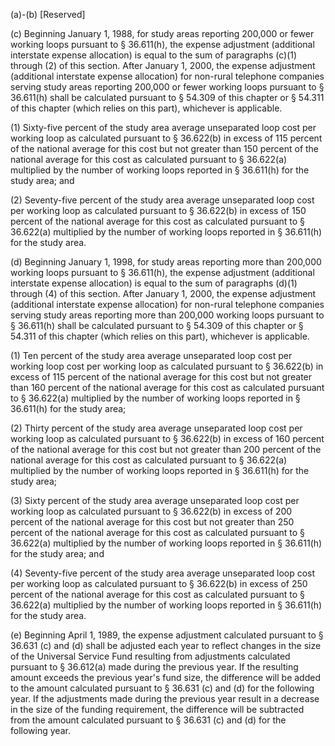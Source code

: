 (a)-(b) [Reserved]

(c) Beginning January 1, 1988, for study areas reporting 200,000 or fewer working loops pursuant to § 36.611(h), the expense adjustment (additional interstate expense allocation) is equal to the sum of paragraphs (c)(1) through (2) of this section. After January 1, 2000, the expense adjustment (additional interstate expense allocation) for non-rural telephone companies serving study areas reporting 200,000 or fewer working loops pursuant to § 36.611(h) shall be calculated pursuant to § 54.309 of this chapter or § 54.311 of this chapter (which relies on this part), whichever is applicable.

(1) Sixty-five percent of the study area average unseparated loop cost per working loop as calculated pursuant to § 36.622(b) in excess of 115 percent of the national average for this cost but not greater than 150 percent of the national average for this cost as calculated pursuant to § 36.622(a) multiplied by the number of working loops reported in § 36.611(h) for the study area; and

(2) Seventy-five percent of the study area average unseparated loop cost per working loop as calculated pursuant to § 36.622(b) in excess of 150 percent of the national average for this cost as calculated pursuant to § 36.622(a) multiplied by the number of working loops reported in § 36.611(h) for the study area.

(d) Beginning January 1, 1998, for study areas reporting more than 200,000 working loops pursuant to § 36.611(h), the expense adjustment (additional interstate expense allocation) is equal to the sum of paragraphs (d)(1) through (4) of this section. After January 1, 2000, the expense adjustment (additional interstate expense allocation) for non-rural telephone companies serving study areas reporting more than 200,000 working loops pursuant to § 36.611(h) shall be calculated pursuant to § 54.309 of this chapter or § 54.311 of this chapter (which relies on this part), whichever is applicable.

(1) Ten percent of the study area average unseparated loop cost per working loop cost per working loop as calculated pursuant to § 36.622(b) in excess of 115 percent of the national average for this cost but not greater than 160 percent of the national average for this cost as calculated pursuant to § 36.622(a) multiplied by the number of working loops reported in § 36.611(h) for the study area;
                        

(2) Thirty percent of the study area average unseparated loop cost per working loop as calculated pursuant to § 36.622(b) in excess of 160 percent of the national average for this cost but not greater than 200 percent of the national average for this cost as calculated pursuant to § 36.622(a) multiplied by the number of working loops reported in § 36.611(h) for the study area;

(3) Sixty percent of the study area average unseparated loop cost per working loop as calculated pursuant to § 36.622(b) in excess of 200 percent of the national average for this cost but not greater than 250 percent of the national average for this cost as calculated pursuant to § 36.622(a) multiplied by the number of working loops reported in § 36.611(h) for the study area; and

(4) Seventy-five percent of the study area average unseparated loop cost per working loop as calculated pursuant to § 36.622(b) in excess of 250 percent of the national average for this cost as calculated pursuant to § 36.622(a) multiplied by the number of working loops reported in § 36.611(h) for the study area.

(e) Beginning April 1, 1989, the expense adjustment calculated pursuant to § 36.631 (c) and (d) shall be adjusted each year to reflect changes in the size of the Universal Service Fund resulting from adjustments calculated pursuant to § 36.612(a) made during the previous year. If the resulting amount exceeds the previous year's fund size, the difference will be added to the amount calculated pursuant to § 36.631 (c) and (d) for the following year. If the adjustments made during the previous year result in a decrease in the size of the funding requirement, the difference will be subtracted from the amount calculated pursuant to § 36.631 (c) and (d) for the following year.


